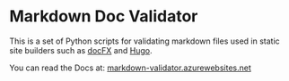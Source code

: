 # Markdown Doc Validator

This is a set of Python scripts for validating markdown files used in static site
builders such as [docFX](https://dotnet.github.io/docfx/) and 
[Hugo](https://gohugo.io/).

You can read the Docs at: 
[markdown-validator.azurewebsites.net](https://markdown-validator.azurewebsites.net)